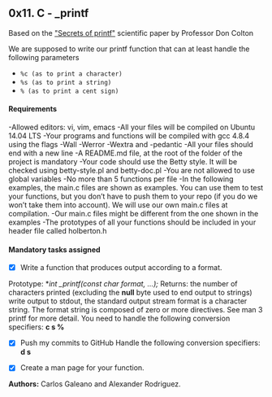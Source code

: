 ## 0x11. C - _printf

Based on the ["Secrets of printf"](http://www.cypress.com/file/54761/download) scientific paper by Professor Don Colton

We are supposed to write our printf function that can at least handle the following parameters

- `%c (as to print a character)`
- `%s (as to print a string)`
- `% (as to print a cent sign)`

#### Requirements

-Allowed editors: vi, vim, emacs
-All your files will be compiled on Ubuntu 14.04 LTS
-Your programs and functions will be compiled with gcc 4.8.4 using the flags -Wall -Werror -Wextra and -pedantic
-All your files should end with a new line
-A README.md file, at the root of the folder of the project is mandatory
-Your code should use the Betty style. It will be checked using betty-style.pl and betty-doc.pl
-You are not allowed to use global variables
-No more than 5 functions per file
-In the following examples, the main.c files are shown as examples. You can use them to test your functions, but you don’t have to push them to your repo (if you do we won’t take them into account). We will use our own main.c files at compilation. -Our main.c files might be different from the one shown in the examples
-The prototypes of all your functions should be included in your header file called holberton.h

#### Mandatory tasks assigned

- [x] Write a function that produces output according to a format.

Prototype: **int _printf(const char *format, ...);**
Returns: the number of characters printed (excluding the **null** byte used to end output to strings)
write output to stdout, the standard output stream
format is a character string. The format string is composed of zero or more directives. See man 3 printf for more detail. You need to handle the following conversion specifiers:
**c s %**

- [x] Push my commits to GitHub
Handle the following conversion specifiers:
**d s**

- [x] Create a man page for your function.

**Authors:** Carlos Galeano and Alexander Rodriguez.